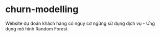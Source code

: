 # churn-modelling
Website dự đoán khách hàng có nguy cơ ngừng sử dụng dịch vụ - Ứng dụng mô hình Random Forest
